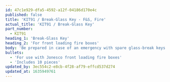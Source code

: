 ```yaml
---
id: 47c1e929-dfa5-4592-a12f-04186d170e4c
published: false
title: 'KIT91 / Break-Glass Key - F&S, Fire'
actual_title: 'KIT91 / Break-Glass Key'
part_number:
  - KIT91
heading_1: 'Break-Glass Key'
heading_2: 'For front loading fire boxes'
body: 'Be prepared in case of an emergency with spare glass-break keys.'
bullets:
  - 'For use with Jonesco front loading fire boxes'
  - 'Includes 10 pieces'
updated_by: 3ec554c2-e8cb-4f28-af79-effcd537d274
updated_at: 1635949761
---
```

